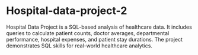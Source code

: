 # Hospital-data-project-2
Hospital Data Project is a SQL-based analysis of healthcare data. It includes queries to calculate patient counts, doctor averages, departmental performance, hospital expenses, and patient stay durations. The project demonstrates SQL skills for real-world healthcare analytics.
